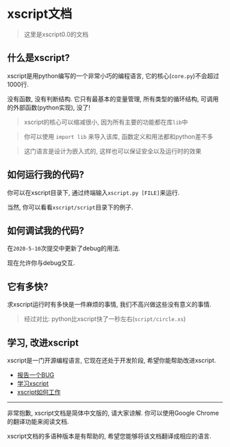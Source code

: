 # xscript文档
> 这里是xscript0.0的文档

## 什么是xscript?
xscript是用python编写的一个非常小巧的编程语言, 它的核心(`core.py`)不会超过1000行.

没有函数, 没有判断结构. 它只有最基本的变量管理, 所有类型的循环结构, 可调用的外部函数(python实现), 没了!
> xscript的核心可以缩减很小, 因为所有主要的功能都在库`lib`中

> 你可以使用 `import lib` 来导入该库, 函数定义和用法都和python差不多

> 这门语言是设计为嵌入式的, 这样也可以保证安全以及运行时的效果

## 如何运行我的代码?
你可以在xscript目录下, 通过终端输入`xscript.py [FILE]`来运行.

当然, 你可以看看`xscript/script`目录下的例子.

## 如何调试我的代码?
在`2020-5-10`次提交中更新了debug的用法.

现在允许你与debug交互.

## 它有多快?
求xscript运行时有多快是一件麻烦的事情, 我们不高兴做这些没有意义的事情.
> 经过对比: python比xscript快了一秒左右(`script/circle.xs`)

## 学习, 改进xscript
xscript是一门开源编程语言, 它现在还处于开发阶段, 希望你能帮助改进xscript.

- [报告一个BUG](bug.md)
- [学习xscript](learn/index.md)
- [xscript如何工作](howto.md)

- - -

非常抱歉, xscript文档是简体中文版的, 请大家谅解. 你可以使用Google Chrome的翻译功能来阅读文档.

xscript文档的多语种版本是有帮助的, 希望您能够将该文档翻译成相应的语言.
